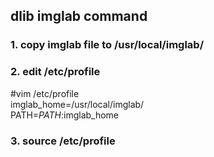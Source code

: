 ## dlib imglab command 
### 1. copy imglab file to /usr/local/imglab/           
### 2. edit /etc/profile
#vim /etc/profile         
imglab_home=/usr/local/imglab/       
PATH=$PATH:$imglab_home       
### 3. source /etc/profile
